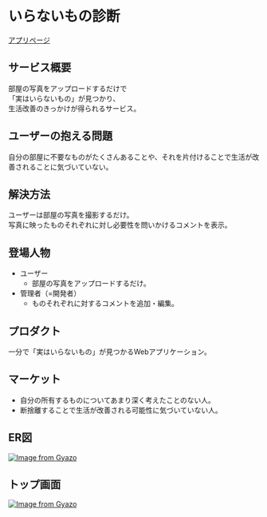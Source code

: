 # いらないもの診断
[アプリページ](https://www.unnecessaries-finder.com)

## サービス概要
部屋の写真をアップロードするだけで\
「実はいらないもの」が見つかり、\
生活改善のきっかけが得られるサービス。

## ユーザーの抱える問題
自分の部屋に不要なものがたくさんあることや、それを片付けることで生活が改善されることに気づいていない。

## 解決方法
ユーザーは部屋の写真を撮影するだけ。\
写真に映ったものそれぞれに対し必要性を問いかけるコメントを表示。

## 登場人物
- ユーザー
  - 部屋の写真をアップロードするだけ。
- 管理者（=開発者）
  - ものそれぞれに対するコメントを追加・編集。

## プロダクト
一分で「実はいらないもの」が見つかるWebアプリケーション。

## マーケット
- 自分の所有するものについてあまり深く考えたことのない人。
- 断捨離することで生活が改善される可能性に気づいていない人。

## ER図
[![Image from Gyazo](https://i.gyazo.com/e9e884c00f4b7f0074b2abe7a5e39812.png)](https://gyazo.com/e9e884c00f4b7f0074b2abe7a5e39812)

## トップ画面
[![Image from Gyazo](https://i.gyazo.com/41cd5f9c1caa10d49f7711204a2101f4.png)](https://gyazo.com/41cd5f9c1caa10d49f7711204a2101f4)
